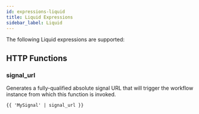 ```yaml
---
id: expressions-liquid
title: Liquid Expressions
sidebar_label: Liquid
---
```


The following Liquid expressions are supported:

## HTTP Functions

### signal_url
Generates a fully-qualified absolute signal URL that will trigger the workflow instance from which this function is invoked.

```
{{ 'MySignal' | signal_url }}
```